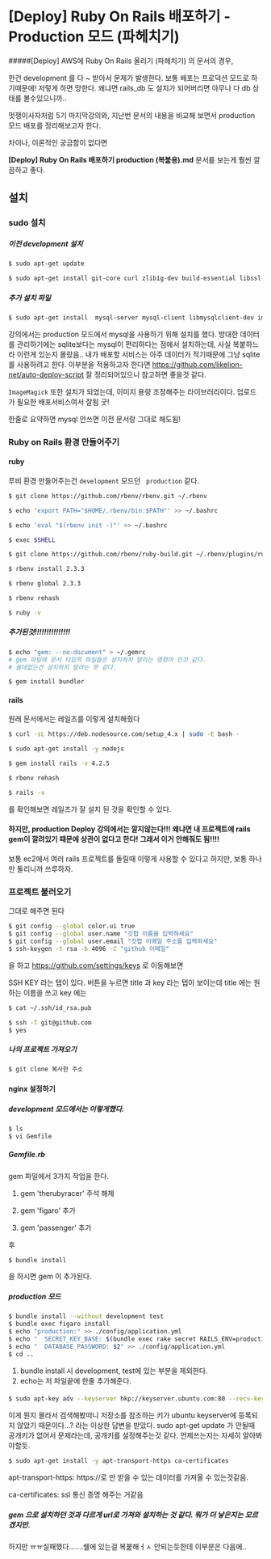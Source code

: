 #  [Deploy] Ruby On Rails 배포하기 - Production 모드 (파헤치기) 

#####[Deploy] AWS에 Ruby On Rails 올리기 (파헤치기) 의 문서의 경우,

 한건 development 를 다 ~ 받아서 문제가 발생한다. 보통 배포는 프로덕션 모드로 하기때문에! 저렇게 하면 망한다. 왜냐면  rails_db 도 설치가 되어버리면 아무나 다 db 상태를 볼수있으니까..

멋쟁이사자처럼 5기 마지막강의와, 지난번 문서의 내용을  비교해 보면서  production 모드 배포를 정리해보고자 한다.

차이나, 이론적인 궁금함이 없다면 

**[Deploy] Ruby On Rails 배포하기 production (복붙용).md** 문서를 보는게 훨씬 깔끔하고 좋다.

 

## 설치

### sudo 설치

##### 이전 development 설치  

```bash
$ sudo apt-get update
```

```bash
$ sudo apt-get install git-core curl zlib1g-dev build-essential libssl-dev libreadline-dev libyaml-dev libsqlite3-dev sqlite3 libxml2-dev libxslt1-dev libcurl4-openssl-dev python-software-properties libffi-dev nodejs
```

##### 추가 설치 파일

```bash
$ sudo apt-get install  mysql-server mysql-client libmysqlclient-dev imagemagick
```

강의에서는 production 모드에서 mysql을 사용하기 위해 설치를 했다. 방대한 데이터를 관리하기에는 sqlite보다는 mysql이 편리하다는 점에서 설치하는데, 사실 복붙하느라 이런게 있는지 몰랐음.. 내가 배포할 서비스는 아주 데이터가 적기때문에 그냥 sqlite 를 사용하려고 한다. 이부분을 적용하고자 한다면 https://github.com/likelion-net/auto-deploy-script 잘 정리되어있으니 참고하면 좋을것 같다. 



 `ImageMagick` 또한 설치가 되었는데, 이미지 용량 조정해주는 라이브러리이다. 업로드가 필요한 배포서비스여서 잘됨 굿!

한줄로 요약하면 mysql 안쓰면 이전 문서랑 그대로 해도됨!



### Ruby on Rails 환경 만들어주기

#### ruby

루비 환경 만들어주는건 `development` 모드던 ` production` 같다. 

```bash
$ git clone https://github.com/rbenv/rbenv.git ~/.rbenv
```

```bash
$ echo 'export PATH="$HOME/.rbenv/bin:$PATH"' >> ~/.bashrc
```

```bash
$ echo 'eval "$(rbenv init -)"' >> ~/.bashrc
```

```bash
$ exec $SHELL
```

```bash
$ git clone https://github.com/rbenv/ruby-build.git ~/.rbenv/plugins/ruby-build
```

```bash
$ rbenv install 2.3.3
```

```bash
$ rbenv global 2.3.3
```

```bash
$ rbenv rehash
```

```bash
$ ruby -v 
```



##### 추가된것!!!!!!!!!!!!!!!

```bash
$ echo "gem: --no-document" > ~/.gemrc
# gem 파일에 문서 타입의 파일들은 설치하지 말라는 명령어 인것 같다. 
# 쓸데없는건 설치하지 말라는 뜻 같다.
```

```bash
$ gem install bundler
```

#### rails

원래 문서에서는 레일즈를 이렇게 설치해줬다

```bash
$ curl -sL https://deb.nodesource.com/setup_4.x | sudo -E bash -
```

```bash
$ sudo apt-get install -y nodejs
```

```bash
$ gem install rails -v 4.2.5
```

```bash
$ rbenv rehash
```

```bash
$ rails -v 
```

를 확인해보면 레일즈가 잘 설치 된 것을 확인할 수 있다.

####  하지만, production Deploy 강의에서는 깔지않는다!!! 왜냐면 내 프로젝트에 rails gem이 깔려있기 때문에 상관이 없다고 한다! 그래서 이거 안해줘도 됨!!!! 

보통 ec2에서 여러 rails 프로젝트를 돌릴때 이렇게 사용할 수 있다고 하지만, 보통 하나만 돌리니까 쓰루하자.

### 프로젝트 불러오기

그대로 해주면 된다 

```bash
$ git config --global color.ui true
$ git config --global user.name "깃헙 이름을 입력하세요"
$ git config --global user.email "깃헙 이메일 주소를 입력하세요"
$ ssh-keygen -t rsa -b 4096 -C "github 이메일"
```

을 하고 https://github.com/settings/keys 로 이동해보면

SSH KEY 라는 탭이 있다. 버튼을 누르면 title 과 key 라는 탭이 보이는데 title 에는 원하는 이름을 쓰고 key 에는

```bash
$ cat ~/.ssh/id_rsa.pub 
```

```bash
$ ssh -T git@github.com
$ yes
```

##### 나의 프로젝트 가져오기

```bash
$ git clone 복사한 주소 
```

#### nginx 설정하기

##### development 모드에서는 이렇게했다.

```bash
$ ls
$ vi Gemfile	
```

##### Gemfile.rb

gem 파일에서 3가지 작업을 한다.

1. gem 'therubyracer' 주석 해제


1. gem 'figaro'  추가
2. gem 'passenger' 추가

후

```bash
$ bundle install
```

을 하시면 gem 이 추가된다.

##### production 모드

```bash
$ bundle install --without development test 
$ bundle exec figaro install 
$ echo "production:" >> ./config/application.yml 
$ echo "  SECRET_KEY_BASE: $(bundle exec rake secret RAILS_ENV=production)" >> ./config/application.yml 
$ echo "  DATABASE_PASSWORD: $2" >> ./config/application.yml 
$ cd ..
```

1. bundle install 시 development, test에 있는 부분을 제외한다.
2. echo는 저 파일끝에 한줄 추가해준다.

#### 

```bash
$ sudo apt-key adv --keyserver hkp://keyserver.ubuntu.com:80 --recv-keys 561F9B9CAC40B2F7
```

이게 뭔지 몰라서 검색해봤떠니 저장소를 참조하는 키가 ubuntu keyserver에 등록되지 않았기 때문이다...? 라는 이상한 답변을 받았다. sudo apt-get update 가 안될때 공개키가 없어서 문제라는데, 공개키를 설정해주는것 같다. 언제쓰는지는 자세히 알아봐야할듯. 

```bash
$ sudo apt-get install -y apt-transport-https ca-certificates
```

apt-transport-https: https://로 만 받을 수 있는 데이터를 가져올 수 있는것같음.

ca-certificates: ssl 통신 증명 해주는 거같음

##### gem 으로 설치하던 것과 다르게 url로 가져와 설치하는 것 같다. 뭐가 더 낳은지는 모르겠지만.

하지만 ㅠㅠ실패했다.......쉘에 있는걸 복붙해ㅓㅅ 안되는듯한데 이부분은 다음에..